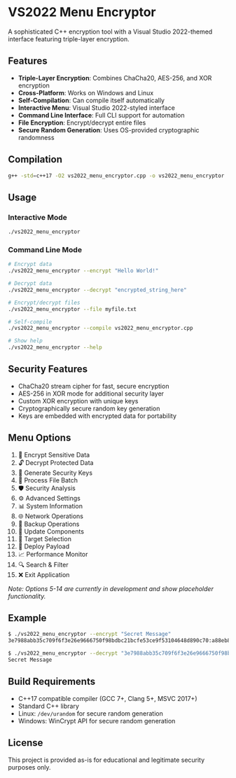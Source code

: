 # VS2022 Menu Encryptor

A sophisticated C++ encryption tool with a Visual Studio 2022-themed interface featuring triple-layer encryption.

## Features

- **Triple-Layer Encryption**: Combines ChaCha20, AES-256, and XOR encryption
- **Cross-Platform**: Works on Windows and Linux
- **Self-Compilation**: Can compile itself automatically
- **Interactive Menu**: Visual Studio 2022-styled interface
- **Command Line Interface**: Full CLI support for automation
- **File Encryption**: Encrypt/decrypt entire files
- **Secure Random Generation**: Uses OS-provided cryptographic randomness

## Compilation

```bash
g++ -std=c++17 -O2 vs2022_menu_encryptor.cpp -o vs2022_menu_encryptor
```

## Usage

### Interactive Mode
```bash
./vs2022_menu_encryptor
```

### Command Line Mode
```bash
# Encrypt data
./vs2022_menu_encryptor --encrypt "Hello World!"

# Decrypt data
./vs2022_menu_encryptor --decrypt "encrypted_string_here"

# Encrypt/decrypt files
./vs2022_menu_encryptor --file myfile.txt

# Self-compile
./vs2022_menu_encryptor --compile vs2022_menu_encryptor.cpp

# Show help
./vs2022_menu_encryptor --help
```

## Security Features

- ChaCha20 stream cipher for fast, secure encryption
- AES-256 in XOR mode for additional security layer
- Custom XOR encryption with unique keys
- Cryptographically secure random key generation
- Keys are embedded with encrypted data for portability

## Menu Options

1. 🔐 Encrypt Sensitive Data
2. 🔓 Decrypt Protected Data  
3. 🔑 Generate Security Keys
4. 📁 Process File Batch
5. 🛡️ Security Analysis
6. ⚙️ Advanced Settings
7. 📊 System Information
8. 🌐 Network Operations
9. 💾 Backup Operations
10. 🔄 Update Components
11. 🎯 Target Selection
12. 🚀 Deploy Payload
13. 📈 Performance Monitor
14. 🔍 Search & Filter
15. ❌ Exit Application

*Note: Options 5-14 are currently in development and show placeholder functionality.*

## Example

```bash
$ ./vs2022_menu_encryptor --encrypt "Secret Message"
3e7988abb35c709f6f3e26e9666750f98bdbc21bcfe53ce9f53104648d890c70:a88eb89acfe2f145df49de1d2242eb44f8bc01a1c369413b80e0d703ef8151da:0d39fb97b4d8ee02cd925d5196c3084f12be39bb57fc23cee3edc0856c57aafa:b99b8a1497b5dc22a44f6f0f:58d737d12869fbc4936d36df

$ ./vs2022_menu_encryptor --decrypt "3e7988abb35c709f6f3e26e9666750f98bdbc21bcfe53ce9f53104648d890c70:a88eb89acfe2f145df49de1d2242eb44f8bc01a1c369413b80e0d703ef8151da:0d39fb97b4d8ee02cd925d5196c3084f12be39bb57fc23cee3edc0856c57aafa:b99b8a1497b5dc22a44f6f0f:58d737d12869fbc4936d36df"
Secret Message
```

## Build Requirements

- C++17 compatible compiler (GCC 7+, Clang 5+, MSVC 2017+)
- Standard C++ library
- Linux: `/dev/urandom` for secure random generation
- Windows: WinCrypt API for secure random generation

## License

This project is provided as-is for educational and legitimate security purposes only. 
